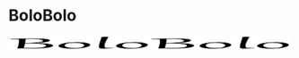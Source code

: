 <h1>BoloBolo</h1>

<p align="center">
<img src="https://github.com/Aldo-V/bolobolo/blob/main/bolobolo/assets/Logo/Bolobolo.png?raw=true"
</p>
